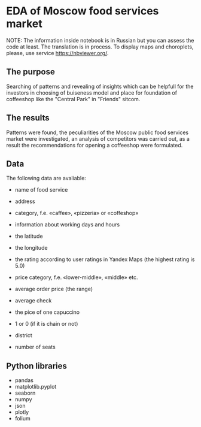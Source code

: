 # EDA of Moscow food services market

NOTE: The information inside notebook is in Russian but you can assess the code at least. The translation is in process.
To display maps and choroplets, please, use service https://nbviewer.org/.

## The purpose

Searching of patterns and revealing of insights which can be helpfull for the investors in choosing of buiseness model and place for foundation of coffeeshop like the "Central Park" in "Friends" sitcom.

## The results

Patterns were found, the peculiarities of the Moscow public food services market were investigated, an analysis of competitors was carried out, as a result the recommendations for opening a coffeeshop were formulated.

## Data

The following data are avaliable:

- name of food service

- address

- category, f.e. «caffee», «pizzeria» or «coffeshop»

- information about working days and hours

- the latitude

- the longitude

- the rating according to user ratings in Yandex Maps (the highest rating is 5.0)

- price category, f.e. «lower-middle», «middle» etc.

- average order price (the range)

- average check

- the pice of one capuccino

- 1 or 0 (if it is chain or not) 
              
- district

- number of seats

## Python libraries

- pandas
- matplotlib.pyplot
- seaborn
- numpy
- json
- plotly
- folium

